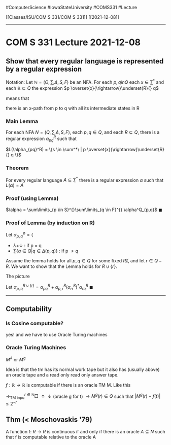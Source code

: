#ComputerScience  #IowaStateUniversity  #COMS331 
#Lecture

[[Classes/ISU/COM S 331/COM S 331]] [[2021-12-08]]

---

# COM S 331 Lecture 2021-12-08

## Show that every regular language is represented by a regular expression 


Notation: 
 Let $\mathbb{N} = (Q, \sum, \Delta, S, F)$ be an NFA. For each $p, q in Q$ each $x \in \sum^*$ and each $\mathbb{R} \subseteq Q$ the expression $p \overset{x}{\rightarrow}\underset{R}{} q$

means that 

there is an x-path from p to q with all its intermediate states in R


### Main Lemma 

For each NFA $N = (Q, \sum, \Delta, S, F)$, each $p, q \in Q$, and each $R \subseteq Q$, there is a regular expression $\alpha_{pq}^R$ such that 

$L(\alpha_{pq}^R) = \{s \in \sum^*\ | p \overset{x}{\rightarrow}\underset{R}{} q \}$

### Theorem 

For every regular language $A \subseteq \sum^*$ there is a regular expression $\alpha$ such that $L(\alpha) = A$

### Proof  (using Lemma)

$\alpha = \sum\limits_{p \in S}^{}\sum\limits_{q \in F}^{} \alpha^Q_{p,q}$ $\blacksquare$


### Proof of Lemma (by induction on R)

Let $\alpha^\emptyset_{p,q} = \{$

- $\lambda + \downarrow$  : if p = q
- $\sum \{a \in Q | q \in \Delta(p,q)\}$  : if p $\not= q$

Assume the lemma holds for all $p, q \in Q$ for some fixed $R \not\subseteqq$, and let $r \in Q - R$. We want to show that the Lemma holds for $R \cup \{r\}$.

The picture 

Let $\alpha^{R \cup \{r\}}_{p,q}= \alpha^R_{pq} + \alpha^R_{p,r}(\alpha^R_{rr})^* \alpha^R_{rq}$ $\blacksquare$ 


---
## Computability

### Is Cosine computable?

yes! and we have to use Oracle Turing machines 


### Oracle Turing Machines 

$M^A$ or $M^g$ 

Idea is that the tm has its normal work tape but it also has (usually above) an oracle tape and a read only read only answer tape.

$f : \mathbb{R} \rightarrow \mathbb{R}$ is computable if there is an oracle TM M. Like this 

$\rightarrow^{r \in \mathbb{N}}_{\text{TM inpu}}\Box$ $\uparrow \downarrow (\text{oracle g for t})$ $\rightarrow M^g (r) \in Q$ such that $|M^g(r) - f(t)| \leq 2^{-r}$


## Thm  (< Moschovaskis '79)

A function f: $R \rightarrow R$ is continuous if and only if there is an oracle $A \subseteq N$ such that f is computable relative to the oracle A